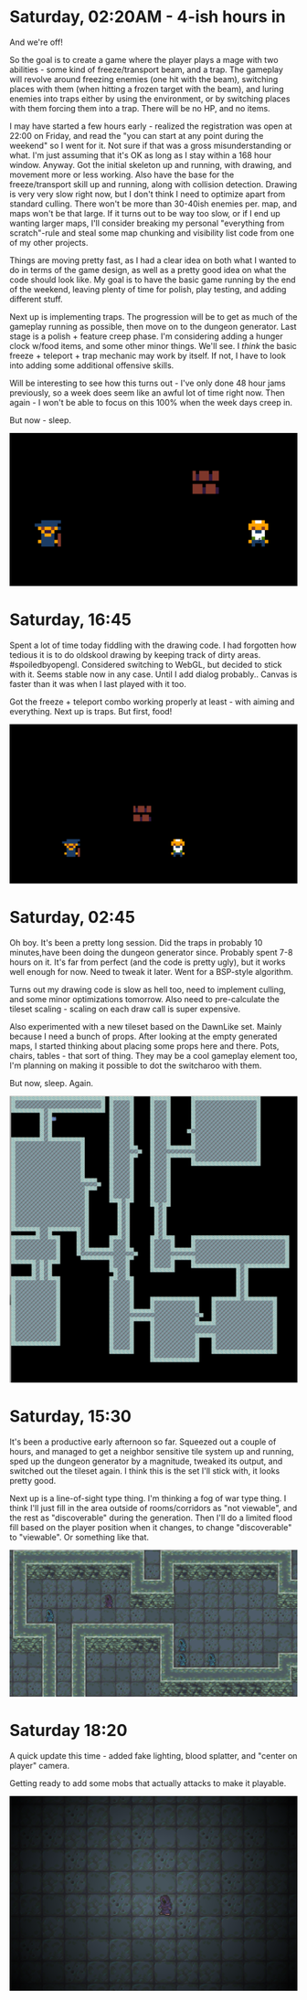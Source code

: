 # Saturday, 02:20AM - 4-ish hours in

And we're off! 

So the goal is to create a game where the player plays a mage with two abilities - some kind of freeze/transport beam, and a trap. The gameplay will revolve around freezing enemies (one hit with the beam), switching places with them (when hitting a frozen target with the beam), and luring enemies into traps either by using the environment, or by switching places with them forcing them into a trap. There will be no HP, and no items.

I may have started a few hours early - realized the registration was open at 22:00 on Friday, and read the "you can start at any point during the weekend" so I went for it. Not sure if that was a gross misunderstanding or what. I'm just assuming that it's OK as long as I stay within a 168 hour window. Anyway. Got the initial skeleton up and running, with drawing, and movement more or less working. Also have the base for the freeze/transport skill up and running, along with collision detection. Drawing is very very slow right now, but I don't think I need to optimize apart from standard culling. There won't be more than 30-40ish enemies per. map, and maps won't be that large. If it turns out to be way too slow, or if I end up wanting larger maps, I'll consider breaking my personal "everything from scratch"-rule and steal some map chunking and visibility list code from one of my other projects.

Things are moving pretty fast, as I had a clear idea on both what I wanted to do in terms of the game design, as well as a pretty good idea on what the code should look like. My goal is to have the basic game running by the end of the weekend, leaving plenty of time for polish, play testing, and adding different stuff.

Next up is implementing traps. The progression will be to get as much of the gameplay running as possible, then move on to the dungeon generator. Last stage is a polish + feature creep phase. I'm considering adding a hunger clock w/food items, and some other minor things. We'll see. I *think* the basic freeze + teleport + trap mechanic may work by itself. If not, I have to look into adding some additional offensive skills.

Will be interesting to see how this turns out - I've only done 48 hour jams previously, so a week does seem like an awful lot of time right now. Then again - I won't be able to focus on this 100% when the week days creep in. 

But now - sleep.

![progreess](progressgifs/01.itbegins.gif)

# Saturday, 16:45

Spent a lot of time today fiddling with the drawing code. I had forgotten how tedious it is to do oldskool drawing by keeping track of dirty areas. #spoiledbyopengl. Considered switching to WebGL, but decided to stick with it. Seems stable now in any case. Until I add dialog probably.. Canvas is faster than it was when I last played with it too.

Got the freeze + teleport combo working properly at least - with aiming and everything. Next up is traps. But first, food!

![progreess](progressgifs/02.transport.test.gif)

# Saturday, 02:45

Oh boy. It's been a pretty long session. Did the traps in probably 10 minutes,have been doing the dungeon generator since. Probably spent 7-8 hours on it. It's far from perfect (and the code is pretty ugly), but it works well enough for now. Need to tweak it later. Went for a BSP-style algorithm. 

Turns out my drawing code is slow as hell too, need to implement culling, and some minor optimizations tomorrow. Also need to pre-calculate the tileset scaling - scaling on each draw call is super expensive.

Also experimented with a new tileset based on the DawnLike set. Mainly because I need a bunch of props. After looking at the empty generated maps, I started thinking about placing some props here and there. Pots, chairs, tables - that sort of thing. They may be a cool gameplay element too, I'm planning on making it possible to dot the switcharoo with them. 

But now, sleep. Again.

![progress](progressgifs/04.map.test.new.tiles.png)

# Saturday, 15:30

It's been a productive early afternoon so far. Squeezed out a couple of hours, and managed to get a neighbor sensitive tile system up and running, sped up the dungeon generator by a magnitude, tweaked its output, and switched out the tileset again. I think this is the set I'll stick with, it looks pretty good.

Next up is a line-of-sight type thing. I'm thinking a fog of war type thing.
I think I'll just fill in the area outside of rooms/corridors as "not viewable", and the rest as "discoverable" during the generation. Then I'll do a limited flood fill based on the player position when it changes, to change "discoverable" to "viewable". Or something like that. 

![progress](progressgifs/05.tiletransitions.png)

# Saturday 18:20

A quick update this time - added fake lighting, blood splatter, and "center on player" camera.

Getting ready to add some mobs that actually attacks to make it playable.

![progress](progressgifs/06.fake.lighting.png)